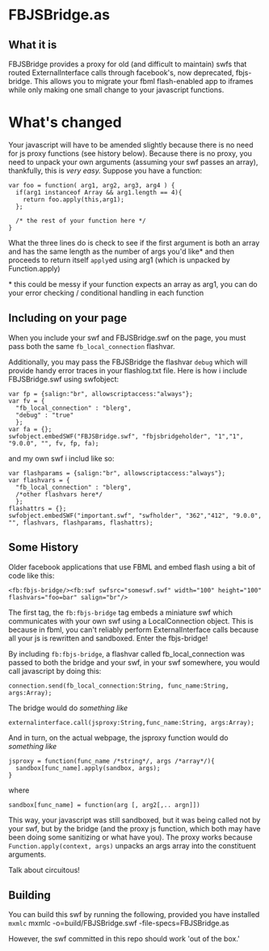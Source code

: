 # FBJSBridge.as

## What it is

FBJSBridge provides a proxy for old (and difficult to maintain) swfs that routed ExternalInterface calls through facebook's, now deprecated, fbjs-bridge. This allows you to migrate your fbml flash-enabled app to iframes while only making one small change to your javascript functions.

# What's changed

Your javascript will have to be amended slightly because there is no need for js proxy functions (see history below). Because there is no proxy, you need to unpack your own arguments (assuming your swf passes an array), thankfully, this is *very easy.* Suppose you have a function:

    var foo = function( arg1, arg2, arg3, arg4 ) {
      if(arg1 instanceof Array && arg1.length == 4){
        return foo.apply(this,arg1);
      };
      
      /* the rest of your function here */
    }
    
What the three lines do is check to see if the first argument is both an array and has the same length as the number of args you'd like* and then proceeds to return itself `apply`ed using arg1 (which is unpacked by Function.apply)

\* this could be messy if your function expects an array as arg1, you can do your error checking / conditional handling in each function

## Including on your page

When you include your swf and FBJSBridge.swf on the page, you must pass both the same `fb_local_connection` flashvar.

Additionally, you may pass the FBJSBridge the flashvar `debug` which will provide handy error traces in your flashlog.txt file. Here is how i include FBJSBridge.swf using swfobject:

    var fp = {salign:"br", allowscriptaccess:"always"};
    var fv = {
      "fb_local_connection" : "blerg",
      "debug" : "true"
      }; 
    var fa = {};
    swfobject.embedSWF("FBJSBridge.swf", "fbjsbridgeholder", "1","1", "9.0.0", "", fv, fp, fa);

and my own swf i includ like so:

    var flashparams = {salign:"br", allowscriptaccess:"always"};
    var flashvars = {
      "fb_local_connection" : "blerg",
      /*other flashvars here*/
      }; 
    flashattrs = {};
    swfobject.embedSWF("important.swf", "swfholder", "362","412", "9.0.0", "", flashvars, flashparams, flashattrs);

## Some History

Older facebook applications that use FBML and embed flash using a bit of code like this:

    <fb:fbjs-bridge/><fb:swf swfsrc="someswf.swf" width="100" height="100" flashvars="foo=bar" salign="br"/>

The first tag, the `fb:fbjs-bridge` tag embeds a miniature swf which communicates with your own swf using a LocalConnection object. This is because in fbml, you can't reliably perform ExternalInterface calls because all your js is rewritten and sandboxed. Enter the fbjs-bridge!

By including `fb:fbjs-bridge`, a flashvar called fb_local_connection was passed to both the bridge and your swf, in your swf somewhere, you would call javascript by doing this:

    connection.send(fb_local_connection:String, func_name:String, args:Array);

The bridge would do *something like*

    externalinterface.call(jsproxy:String,func_name:String, args:Array);
    
And in turn, on the actual webpage, the jsproxy function would do *something like*

    jsproxy = function(func_name /*string*/, args /*array*/){
      sandbox[func_name].apply(sandbox, args);
    }
    
where

    sandbox[func_name] = function(arg [, arg2[,.. argn]])

This way, your javascript was still sandboxed, but it was being called not by your swf, but by the bridge (and the proxy js function, which both may have been doing some sanitizing or what have you). The proxy works because `Function.apply(context, args)` unpacks an args array into the constituent arguments.

Talk about circuitous!

## Building

You can build this swf by running the following, provided you have installed `mxmlc`
    mxmlc -o=build/FBJSBridge.swf -file-specs=FBJSBridge.as

However, the swf committed in this repo should work 'out of the box.'